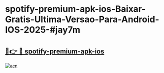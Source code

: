 # spotify-premium-apk-ios-Baixar-Gratis-Ultima-Versao-Para-Android-IOS-2025-#jay7m

# <h2><a href="https://ainizakaria.my?title=spotify-premium-apk-ios&ref=24M">🔗👉 🔴 spotify-premium-apk-ios</a></h2>

[![acn](https://github.com/user-attachments/assets/0f9c940e-d8b0-45ae-aac7-cd30a18b3e1c)](https://ainizakaria.my?title=spotify-premium-apk-ios&ref=24M)

